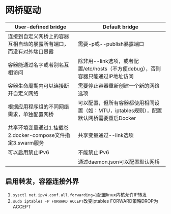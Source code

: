 # 网桥驱动


|User-defined bridge|Default bridge|
|-------------------|--------------|
|连接到自定义网桥上的容器互相自动的暴露所有端口，而没有对外端口暴露|需要-p或--publish暴露端口|
|容器能通过名字或者别名互相访问|除非用--link选项，或者配置/etc/hosts（不方便debug），否则容器只能通过IP地址访问|
|容器生命周期内可以连接断开自定义网络|需要停止容器重新创建一个新的网络选项|
|根据应用程序组的不同网络需求，单独配置网桥|可以配置，但所有容器都使用相同设置（如：MTU，iptables规则），配置默认网桥需要重启Docker|
|共享环境变量通过1.挂载卷2.docker-compose文件指定3.swarm服务|共享变量通过--link选项|
|可以启用禁止IPv6|不能禁止IPv6|
||通过daemon.json可以配置默认网桥|

启用转发，容器连接外界
------------------
1. `sysctl net.ipv4.conf.all.forwarding=1`配置linux内核允许IP转发
2. `sudo iptables -P FORWARD ACCEPT`改变iptables FORWARD策略DROP为ACCEPT
